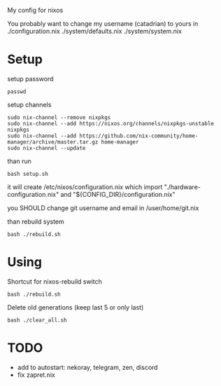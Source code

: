My config for nixos

You probably want to change my username (catadrian) to yours in ./configuration.nix ./system/defaults.nix ./system/system.nix

# Setup

setup password
```
passwd
```

setup channels
```
sudo nix-channel --remove nixpkgs
sudo nix-channel --add https://nixos.org/channels/nixpkgs-unstable nixpkgs
sudo nix-channel --add https://github.com/nix-community/home-manager/archive/master.tar.gz home-manager
sudo nix-channel --update

```
than run
```
bash setup.sh
```
it will create /etc/nixos/configuration.nix which import "./hardware-configuration.nix" and "${CONFIG_DIR}/configuration.nix"

you SHOULD change git username and email in /user/home/git.nix

than rebuild system
```
bash ./rebuild.sh
```

# Using

Shortcut for nixos-rebuild switch
```
bash ./rebuild.sh
```
Delete old generations (keep last 5 or only last)
```
bash ./clear_all.sh
```
# TODO

* add to autostart: nekoray, telegram, zen, discord
* fix zapret.nix
